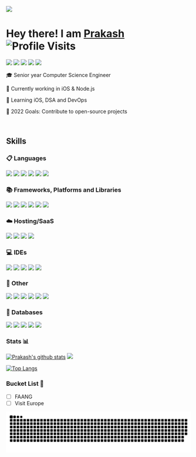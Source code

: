 <img src="https://github.com/TheDudeThatCode/TheDudeThatCode/blob/master/Assets/Hi.gif" width="30px"/> 

# Hey there! I am <a href="https://prakash-cmd.cf">Prakash</a>  ![Profile Visits](https://komarev.com/ghpvc/?username=prakash-cmd)

[<img src="https://img.shields.io/badge/Portfolio-%23000000.svg?style=for-the-badge&logo=firefox&logoColor=#FF7139" />][portfolio]
[<img src="https://img.shields.io/badge/Gmail-D14836?style=for-the-badge&logo=gmail&logoColor=white" />][gmail]
[<img src="https://img.shields.io/badge/linkedin-%230077B5.svg?style=for-the-badge&logo=linkedin&logoColor=white" />][linkedin]
[<img src="https://img.shields.io/badge/LeetCode-000000?style=for-the-badge&logo=LeetCode&logoColor=#d16c06" />][leetcode]
[<img src="https://img.shields.io/badge/CodeChef-%23964B00.svg?style=for-the-badge&logo=CodeChef&logoColor=white" />][codechef]


🎓 Senior year Computer Science Engineer

🔭 Currently working in iOS & Node.js

🌱 Learning iOS, DSA and DevOps

🚀 2022 Goals: Contribute to open-source projects

<br />

## Skills
### 📋 Languages 
<img src="https://img.shields.io/badge/java-%23ED8B00.svg?style=for-the-badge&logo=java&logoColor=white" /> <img src="https://img.shields.io/badge/swift-F54A2A?style=for-the-badge&logo=swift&logoColor=white" /> <img src="https://img.shields.io/badge/javascript-%23323330.svg?style=for-the-badge&logo=javascript&logoColor=%23F7DF1E" /> <img src="https://img.shields.io/badge/python-F54A2A?style=for-the-badge&logo=pyhton&logoColor=white" /> <img src="https://img.shields.io/badge/c++-%2300599C.svg?style=for-the-badge&logo=c%2B%2B&logoColor=white" /> <img src="https://img.shields.io/badge/c%23-%23239120.svg?style=for-the-badge&logo=c-sharp&logoColor=white" />


### 📚 Frameworks, Platforms and Libraries
<img src="https://img.shields.io/badge/node.js-6DA55F?style=for-the-badge&logo=node.js&logoColor=white" /> <img src="https://img.shields.io/badge/express.js-%23404d59.svg?style=for-the-badge&logo=express&logoColor=%2361DAFB" /> <img src="https://img.shields.io/badge/.NET-5C2D91?style=for-the-badge&logo=.net&logoColor=white" />  <img src="https://img.shields.io/badge/JWT-black?style=for-the-badge&logo=JSON%20web%20tokens" /> <img src="https://img.shields.io/badge/Socket.io-black?style=for-the-badge&logo=socket.io&badgeColor=010101" />  <img src="https://img.shields.io/badge/spring-%236DB33F.svg?style=for-the-badge&logo=spring&logoColor=white" /> 


### ☁️ Hosting/SaaS
<img src="https://img.shields.io/badge/AWS-%23FF9900.svg?style=for-the-badge&logo=amazon-aws&logoColor=white" /> <img src="https://img.shields.io/badge/firebase-%23039BE5.svg?style=for-the-badge&logo=firebase)" /> <img src="https://img.shields.io/badge/Cloudflare-F38020?style=for-the-badge&logo=Cloudflare&logoColor=white" /> <img src="https://img.shields.io/badge/DigitalOcean-%230167ff.svg?style=for-the-badge&logo=digitalOcean&logoColor=white" />


### 💻 IDEs
<img src="https://img.shields.io/badge/Xcode-007ACC?style=for-the-badge&logo=Xcode&logoColor=white" /> <img src="https://img.shields.io/badge/IntelliJIDEA-000000.svg?style=for-the-badge&logo=intellij-idea&logoColor=white" /> <img src="https://img.shields.io/badge/Android%20Studio-3DDC84.svg?style=for-the-badge&logo=android-studio&logoColor=white" /> <img src="https://img.shields.io/badge/webstorm-143?style=for-the-badge&logo=webstorm&logoColor=white&color=black" /> <img src="https://img.shields.io/badge/Visual%20Studio-5C2D91.svg?style=for-the-badge&logo=visual-studio&logoColor=white" />

<!-- 
### DevOps 🚅
<img src="https://img.shields.io/badge/docker-%230db7ed.svg?style=for-the-badge&logo=docker&logoColor=white" /> <img src="https://img.shields.io/badge/kubernetes-%23326ce5.svg?style=for-the-badge&logo=kubernetes&logoColor=white" /> 
-->

### 🥅 Other
<img src="https://img.shields.io/badge/git-%23F05033.svg?style=for-the-badge&logo=git&logoColor=white" /> <img src="https://img.shields.io/badge/github-%23121011.svg?style=for-the-badge&logo=github&logoColor=white" /> <img src="https://img.shields.io/badge/Postman-FF6C37?style=for-the-badge&logo=postman&logoColor=white" /> <img src="https://img.shields.io/badge/nginx-%23009639.svg?style=for-the-badge&logo=nginx&logoColor=white" /> <img src="https://img.shields.io/badge/apache%20tomcat-%23F8DC75.svg?style=for-the-badge&logo=apache-tomcat&logoColor=black" /> <img src="https://img.shields.io/badge/Slack-4A154B?style=for-the-badge&logo=slack&logoColor=white" />


### 💾 Databases
<img src="https://img.shields.io/badge/mysql-%2300f.svg?style=for-the-badge&logo=mysql&logoColor=white" /> <img src="https://img.shields.io/badge/MongoDB-%234ea94b.svg?style=for-the-badge&logo=mongodb&logoColor=white" />  <img src="https://img.shields.io/badge/postgres-%23316192.svg?style=for-the-badge&logo=postgresql&logoColor=white" /> <img src="https://img.shields.io/badge/Realm-39477F?style=for-the-badge&logo=realm&logoColor=white" /> <img src="https://img.shields.io/badge/Neo4j-008CC1?style=for-the-badge&logo=neo4j&logoColor=white" />
<br/>

### Stats 📊
[![Prakash's github stats](https://github-readme-stats.vercel.app/api?username=prakash-cmd&count_private=true&show_icons=true&hide_rank=false)](https://github.com/prakash-cmd/github-readme-stats)
<img src="https://github-readme-streak-stats.herokuapp.com/?user=prakash-cmd"/>

[![Top Langs](https://github-readme-stats.vercel.app/api/top-langs/?username=prakash-cmd&layout=pie)](https://github.com/prakash-cmd/github-readme-stats)


### Bucket List 💭
- [ ] FAANG
- [ ] Visit Europe

[portfolio]: https://prakash-kumar.me
[gmail]: mailto:prakash.cmd19@gmail.com
[linkedin]: https://linkedin.com/in/prakash-cmd
[leetcode]: https://leetcode.com/prakash-cmd
[codechef]: https://www.codechef.com/users/prakash_cmd

![snake gif](https://github.com/prakash-cmd/prakash-cmd/blob/output/github-contribution-grid-snake.svg)

